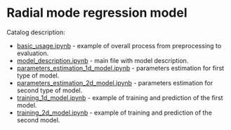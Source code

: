 # Radial mode regression model

Catalog description:
* [basic_usage.ipynb](./basic_usage.ipynb) - example of overall process from preprocessing to evaluation.
* [model_description.ipynb](./model_description.ipynb) - main file with model description.
* [parameters_estimation_1d_model.ipynb](./parameters_estimation_1d_model.ipynb) - parameters estimation for first type of model.
* [parameters_estimation_2d_model.ipynb](./parameters_estimation_2d_model.ipynb) - parameters estimation for second type of model.
* [training_1d_model.ipynb](./training_1d_model.ipynb) - example of training and prediction of the first model.
* [training_2d_model.ipynb](./training_2d_model.ipynb) - example of training and prediction of the second model.
